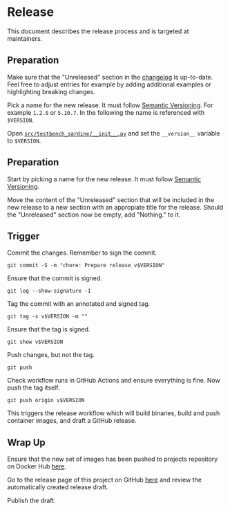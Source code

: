 # Release

This document describes the release process and is targeted at maintainers.

## Preparation

Make sure that the "Unreleased" section in the [changelog](CHANGELOG.md) is
up-to-date. Feel free to adjust entries for example by adding additional
examples or highlighting breaking changes.

Pick a name for the new release. It must follow
[Semantic Versioning](https://semver.org). For example `1.2.0` or `5.10.7`. In
the following the name is referenced with `$VERSION`.

Open [`src/testbench_sardine/__init__.py`](src/testbench_sardine/__init__.py)
and set the `__version__` variable to `$VERSION`.

## Preparation

Start by picking a name for the new release. It must follow
[Semantic Versioning](https://semver.org).

Move the content of the "Unreleased" section that will be included in the new
release to a new section with an appropiate title for the release. Should the
"Unreleased" section now be empty, add "Nothing." to it.

## Trigger

Commit the changes. Remember to sign the commit.

```
git commit -S -m "chore: Prepare release v$VERSION"
```

Ensure that the commit is signed.

```
git log --show-signature -1
```

Tag the commit with an annotated and signed tag.

```
git tag -s v$VERSION -m ""
```

Ensure that the tag is signed.

```
git show v$VERSION
```

Push changes, but not the tag.

```
git push
```

Check workflow runs in GitHub Actions and ensure everything is fine. Now push
the tag itself.

```
git push origin v$VERSION
```

This triggers the release workflow which will build binaries, build and push
container images, and draft a GitHub release.

## Wrap Up

Ensure that the new set of images has been pushed to projects repository on
Docker Hub
[here](https://hub.docker.com/repository/docker/trallnag/kubestatus2cloudwatch).

Go to the release page of this project on GitHub
[here](https://github.com/trallnag/kubestatus2cloudwatch/releases) and review
the automatically created release draft.

Publish the draft.
